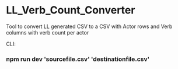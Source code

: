 # LL_Verb_Count_Converter

Tool to convert LL generated CSV to a CSV with Actor rows and Verb columns with verb count per actor

CLI: 

### npm run dev 'sourcefile.csv' 'destinationfile.csv'
